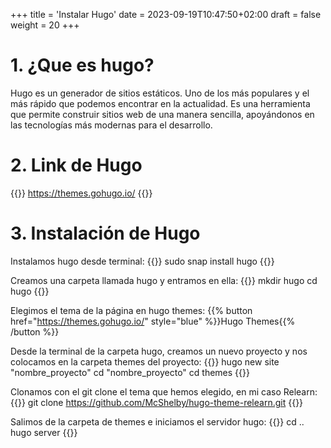 +++
title = 'Instalar Hugo'
date = 2023-09-19T10:47:50+02:00 
draft = false
weight = 20
+++

# 1. ¿Que es hugo?

Hugo es un generador de sitios estáticos. Uno de los más populares y el más rápido que podemos encontrar en la actualidad. Es una herramienta que permite construir sitios web de una manera sencilla, apoyándonos en las tecnologías más modernas para el desarrollo.

# 2. Link de Hugo

{{<highlight lineNos="false" lineNoStart="1" type="py">}}
    https://themes.gohugo.io/
{{</highlight>}}

# 3. Instalación de Hugo

Instalamos hugo desde terminal:
{{<highlight lineNos="true" lineNoStart="1" type="py">}}
 sudo snap install hugo
{{</highlight>}}


Creamos una carpeta llamada hugo y entramos en ella:
{{<highlight lineNos="true" lineNoStart="2" type="py">}}
 mkdir hugo
 cd hugo
{{</highlight>}}


Elegimos el tema de la página en hugo themes: 
{{% button href="https://themes.gohugo.io/" style="blue" %}}Hugo Themes{{% /button %}}


Desde la terminal de la carpeta hugo, creamos un nuevo proyecto y nos colocamos en la carpeta themes del proyecto: 
{{<highlight lineNos="true" lineNoStart="4" type="py">}}
 hugo new site "nombre_proyecto"
 cd "nombre_proyecto"
 cd themes
{{</highlight>}}


Clonamos con el git clone el tema que hemos elegido, en mi caso Relearn:
{{<highlight lineNos="true" lineNoStart="7" type="py">}}
 git clone https://github.com/McShelby/hugo-theme-relearn.git
{{</highlight>}}


Salimos de la carpeta de themes e iniciamos el servidor hugo: 
{{<highlight lineNos="true" lineNoStart="8" type="py">}}
 cd ..
 hugo server 
{{</highlight>}}